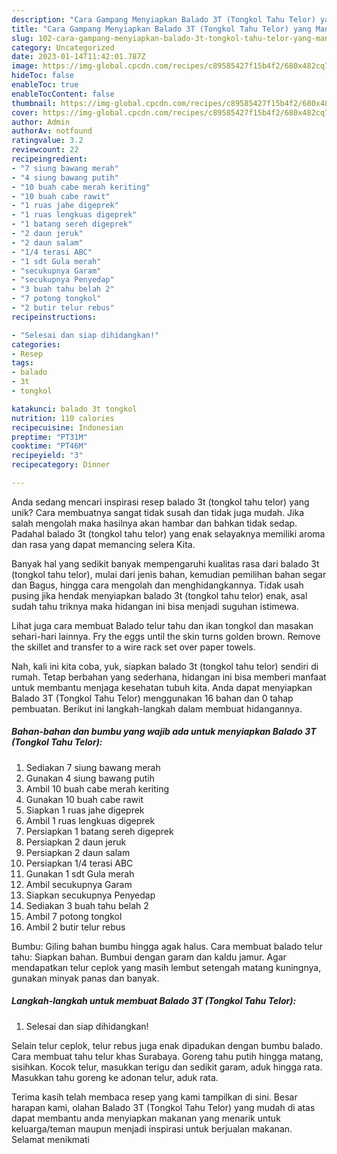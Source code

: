 ```yaml
---
description: "Cara Gampang Menyiapkan Balado 3T (Tongkol Tahu Telor) yang Mantap"
title: "Cara Gampang Menyiapkan Balado 3T (Tongkol Tahu Telor) yang Mantap"
slug: 102-cara-gampang-menyiapkan-balado-3t-tongkol-tahu-telor-yang-mantap
category: Uncategorized
date: 2023-01-14T11:42:01.787Z
image: https://img-global.cpcdn.com/recipes/c89585427f15b4f2/680x482cq70/balado-3t-tongkol-tahu-telor-foto-resep-utama.jpg
hideToc: false
enableToc: true
enableTocContent: false
thumbnail: https://img-global.cpcdn.com/recipes/c89585427f15b4f2/680x482cq70/balado-3t-tongkol-tahu-telor-foto-resep-utama.jpg
cover: https://img-global.cpcdn.com/recipes/c89585427f15b4f2/680x482cq70/balado-3t-tongkol-tahu-telor-foto-resep-utama.jpg
author: Admin
authorAv: notfound
ratingvalue: 3.2
reviewcount: 22
recipeingredient:
- "7 siung bawang merah"
- "4 siung bawang putih"
- "10 buah cabe merah keriting"
- "10 buah cabe rawit"
- "1 ruas jahe digeprek"
- "1 ruas lengkuas digeprek"
- "1 batang sereh digeprek"
- "2 daun jeruk"
- "2 daun salam"
- "1/4 terasi ABC"
- "1 sdt Gula merah"
- "secukupnya Garam"
- "secukupnya Penyedap"
- "3 buah tahu belah 2"
- "7 potong tongkol"
- "2 butir telur rebus"
recipeinstructions:

- "Selesai dan siap dihidangkan!"
categories:
- Resep
tags:
- balado
- 3t
- tongkol

katakunci: balado 3t tongkol 
nutrition: 110 calories
recipecuisine: Indonesian
preptime: "PT31M"
cooktime: "PT46M"
recipeyield: "3"
recipecategory: Dinner

---
```





Anda sedang mencari inspirasi resep balado 3t (tongkol tahu telor) yang unik? Cara membuatnya sangat tidak susah dan tidak juga mudah. Jika salah mengolah maka hasilnya akan hambar dan bahkan tidak sedap. Padahal balado 3t (tongkol tahu telor) yang enak selayaknya memiliki aroma dan rasa yang dapat memancing selera Kita.





Banyak hal yang sedikit banyak mempengaruhi kualitas rasa dari balado 3t (tongkol tahu telor), mulai dari jenis bahan, kemudian pemilihan bahan segar dan Bagus, hingga cara mengolah dan menghidangkannya. Tidak usah pusing jika hendak menyiapkan balado 3t (tongkol tahu telor) enak,      asal sudah tahu triknya maka hidangan ini bisa menjadi suguhan istimewa.














Lihat juga cara membuat Balado telur tahu dan ikan tongkol dan masakan sehari-hari lainnya. Fry the eggs until the skin turns golden brown. Remove the skillet and transfer to a wire rack set over paper towels.






Nah, kali ini kita coba, yuk, siapkan balado 3t (tongkol tahu telor) sendiri di rumah. Tetap berbahan yang sederhana, hidangan ini bisa memberi manfaat untuk membantu menjaga kesehatan tubuh kita. Anda dapat menyiapkan Balado 3T (Tongkol Tahu Telor) menggunakan 16 bahan dan 0 tahap pembuatan. Berikut ini langkah-langkah dalam membuat hidangannya.

<!--inarticleads1-->

##### Bahan-bahan dan bumbu yang wajib ada untuk menyiapkan Balado 3T (Tongkol Tahu Telor):

1. Sediakan 7 siung bawang merah
1. Gunakan 4 siung bawang putih
1. Ambil 10 buah cabe merah keriting
1. Gunakan 10 buah cabe rawit
1. Siapkan 1 ruas jahe digeprek
1. Ambil 1 ruas lengkuas digeprek
1. Persiapkan 1 batang sereh digeprek
1. Persiapkan 2 daun jeruk
1. Persiapkan 2 daun salam
1. Persiapkan 1/4 terasi ABC
1. Gunakan 1 sdt Gula merah
1. Ambil secukupnya Garam
1. Siapkan secukupnya Penyedap
1. Sediakan 3 buah tahu belah 2
1. Ambil 7 potong tongkol
1. Ambil 2 butir telur rebus


Bumbu: Giling bahan bumbu hingga agak halus. Cara membuat balado telur tahu: Siapkan bahan. Bumbui dengan garam dan kaldu jamur. Agar mendapatkan telur ceplok yang masih lembut setengah matang kuningnya, gunakan minyak panas dan banyak. 

<!--inarticleads2-->

##### Langkah-langkah untuk membuat Balado 3T (Tongkol Tahu Telor):


1. Selesai dan siap dihidangkan!

Selain telur ceplok, telur rebus juga enak dipadukan dengan bumbu balado. Cara membuat tahu telur khas Surabaya. Goreng tahu putih hingga matang, sisihkan. Kocok telur, masukkan terigu dan sedikit garam, aduk hingga rata. Masukkan tahu goreng ke adonan telur, aduk rata. 

Terima kasih telah membaca resep yang kami tampilkan di sini. Besar harapan kami, olahan Balado 3T (Tongkol Tahu Telor) yang mudah di atas dapat membantu anda menyiapkan makanan yang menarik untuk keluarga/teman maupun menjadi inspirasi untuk berjualan makanan. Selamat menikmati

